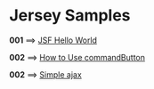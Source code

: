 # Jersey Samples

**001** ==> [JSF Hello World](https://github.com/mhdr/JavaEE/tree/master/JSF/001)

**002** ==> [How to Use commandButton](https://github.com/mhdr/JavaEE/tree/master/JSF/002)

**002** ==> [Simple ajax](https://github.com/mhdr/JavaEE/tree/master/JSF/003)
